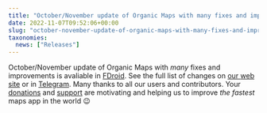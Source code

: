 ```yaml
---
title: "October/November update of Organic Maps with many fixes and improvements is avaliable in FDroid"
date: 2022-11-07T09:52:06+00:00
slug: "october-november-update-of-organic-maps-with-many-fixes-and-improvements-is-avaliable-in-fdroid"
taxonomies:
  news: ["Releases"]
---
```


October/November update of Organic Maps with _many_ fixes and improvements is avaliable in [FDroid](https://f-droid.org/en/packages/app.organicmaps/). See the full list of changes on [our ](https://organicmaps.app/news/2022-11-03/finally-after-fixing-some-critical-issues-the-november-organic-maps-update-is-available-in-the-apple-store-huawei-appgallery-and-on-our-github/)[web](https://organicmaps.app/news/2022-11-03/finally-after-fixing-some-critical-issues-the-november-organic-maps-update-is-available-in-the-apple-store-huawei-appgallery-and-on-our-github/) [site](https://organicmaps.app/news/2022-11-03/finally-after-fixing-some-critical-issues-the-november-organic-maps-update-is-available-in-the-apple-store-huawei-appgallery-and-on-our-github/) or in [Telegram](https://t.me/OrganicMapsApp/105). Many thanks to all our users and contributors. Your [donations](https://organicmaps.app/donate/) and [support](https://organicmaps.app/support-us/) are motivating and helping us to improve _the fastest_ maps app in the world 😉
